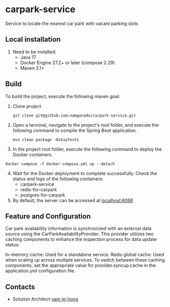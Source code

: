 # carpark-service
Service to locate the nearest car park with vacant parking slots

## Local installation
1. Need to be installed:
    - Java 17
    - Docker Engine 27.2+ or later (compose 2.29)
    - Maven 3.1+

## Build
To build the project, execute the following maven goal:
1. Clone project 
   ``` 
   git clone git@github.com:namgonado/carpark-service.git
   ```
2. Open a terminal, navigate to the project's root folder, and execute the following command to compile the Spring Boot application.
   ```$xslt
   mvn clean package -DskipTests
   ```
3.  In the project root folder, execute the following command to deploy the Docker containers.
   ```$xslt
   docker compose -f docker-compose.yml up --detach
   ```
4. Wait for the Docker deployment to complete successfully. Check the status and logs of the following containers:
   * carpark-service
   * redis-for-carpark
   * postgres-for-carpark
5. By default, the server can be accessed at [localhost:8088](http://localhost:8088)

## Feature and Configuration
Car park availability information is synchronized with an external data source using the CarParkAvailabilityProvider. This provider utilizes two caching components to enhance the inspection process for data update status:

In-memory cache: Used for a standalone service.
Redis global cache: Used when scaling up across multiple services.
To switch between these caching components, set the appropriate value for provider.syncup.cache in the application.yml configuration file.

## Contacts
- Solution Architect [nam le-hong](namgonado@gmail.com)
